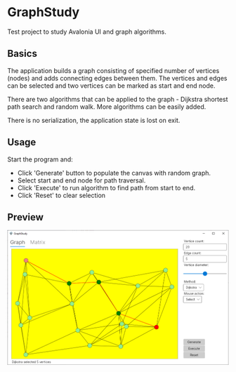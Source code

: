 # GraphStudy
Test project to study Avalonia UI and graph algorithms. 

## Basics
The application builds a graph consisting of specified number of vertices (nodes) and adds connecting edges between them. The vertices and edges can be selected and two vertices can be marked as start and end node. 

There are two algorithms that can be applied to the graph - Dijkstra shortest path search and random walk. More algorithms can be easily added.

There is no serialization, the application state is lost on exit.

## Usage
Start the program and:

- Click 'Generate' button to populate the canvas with random graph. 
- Select start and end node for path traversal. 
- Click 'Execute' to run algorithm to find path from start to end.
- Click 'Reset' to clear selection

## Preview
![Preview.](./preview.png "Preview.")
